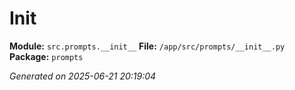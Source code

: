 #   Init  

**Module:** `src.prompts.__init__`
**File:** `/app/src/prompts/__init__.py`
**Package:** `prompts`

*Generated on 2025-06-21 20:19:04*